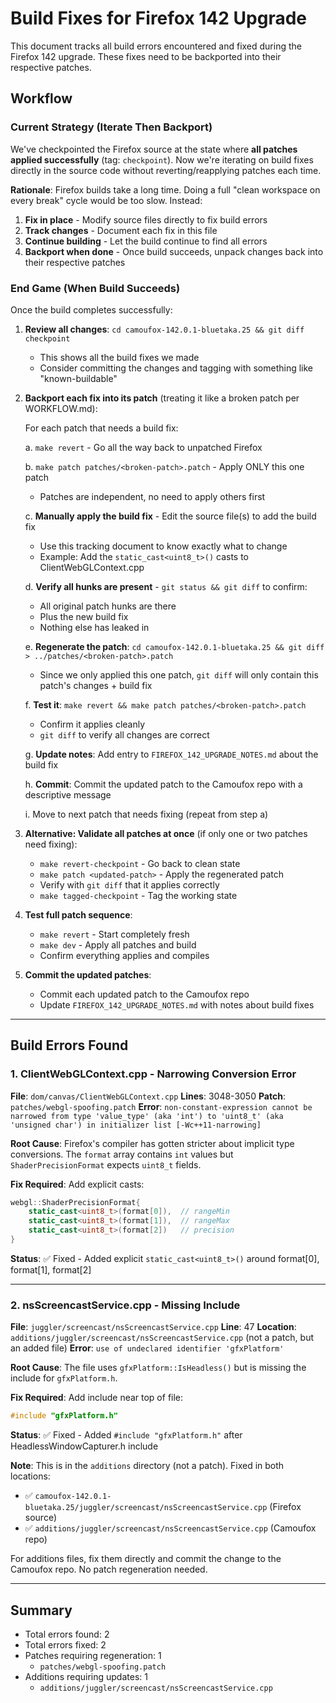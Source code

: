 # Build Fixes for Firefox 142 Upgrade

This document tracks all build errors encountered and fixed during the Firefox 142 upgrade. These fixes need to be backported into their respective patches.

## Workflow

### Current Strategy (Iterate Then Backport)

We've checkpointed the Firefox source at the state where **all patches applied successfully** (tag: `checkpoint`). Now we're iterating on build fixes directly in the source code without reverting/reapplying patches each time.

**Rationale**: Firefox builds take a long time. Doing a full "clean workspace on every break" cycle would be too slow. Instead:

1. **Fix in place** - Modify source files directly to fix build errors
2. **Track changes** - Document each fix in this file
3. **Continue building** - Let the build continue to find all errors
4. **Backport when done** - Once build succeeds, unpack changes back into their respective patches

### End Game (When Build Succeeds)

Once the build completes successfully:

1. **Review all changes**: `cd camoufox-142.0.1-bluetaka.25 && git diff checkpoint`
   - This shows all the build fixes we made
   - Consider committing the changes and tagging with something like "known-buildable"

2. **Backport each fix into its patch** (treating it like a broken patch per WORKFLOW.md):

   For each patch that needs a build fix:

   a. `make revert` - Go all the way back to unpatched Firefox

   b. `make patch patches/<broken-patch>.patch` - Apply ONLY this one patch
      - Patches are independent, no need to apply others first

   c. **Manually apply the build fix** - Edit the source file(s) to add the build fix
      - Use this tracking document to know exactly what to change
      - Example: Add the `static_cast<uint8_t>()` casts to ClientWebGLContext.cpp

   d. **Verify all hunks are present** - `git status && git diff` to confirm:
      - All original patch hunks are there
      - Plus the new build fix
      - Nothing else has leaked in

   e. **Regenerate the patch**: `cd camoufox-142.0.1-bluetaka.25 && git diff > ../patches/<broken-patch>.patch`
      - Since we only applied this one patch, `git diff` will only contain this patch's changes + build fix

   f. **Test it**: `make revert && make patch patches/<broken-patch>.patch`
      - Confirm it applies cleanly
      - `git diff` to verify all changes are correct

   g. **Update notes**: Add entry to `FIREFOX_142_UPGRADE_NOTES.md` about the build fix

   h. **Commit**: Commit the updated patch to the Camoufox repo with a descriptive message

   i. Move to next patch that needs fixing (repeat from step a)

3. **Alternative: Validate all patches at once** (if only one or two patches need fixing):
   - `make revert-checkpoint` - Go back to clean state
   - `make patch <updated-patch>` - Apply the regenerated patch
   - Verify with `git diff` that it applies correctly
   - `make tagged-checkpoint` - Tag the working state

4. **Test full patch sequence**:
   - `make revert` - Start completely fresh
   - `make dev` - Apply all patches and build
   - Confirm everything applies and compiles

5. **Commit the updated patches**:
   - Commit each updated patch to the Camoufox repo
   - Update `FIREFOX_142_UPGRADE_NOTES.md` with notes about build fixes

---

## Build Errors Found

### 1. ClientWebGLContext.cpp - Narrowing Conversion Error
**File**: `dom/canvas/ClientWebGLContext.cpp`
**Lines**: 3048-3050
**Patch**: `patches/webgl-spoofing.patch`
**Error**: `non-constant-expression cannot be narrowed from type 'value_type' (aka 'int') to 'uint8_t' (aka 'unsigned char') in initializer list [-Wc++11-narrowing]`

**Root Cause**: Firefox's compiler has gotten stricter about implicit type conversions. The `format` array contains `int` values but `ShaderPrecisionFormat` expects `uint8_t` fields.

**Fix Required**: Add explicit casts:
```cpp
webgl::ShaderPrecisionFormat{
    static_cast<uint8_t>(format[0]),  // rangeMin
    static_cast<uint8_t>(format[1]),  // rangeMax
    static_cast<uint8_t>(format[2])   // precision
}
```

**Status**: ✅ Fixed - Added explicit `static_cast<uint8_t>()` around format[0], format[1], format[2]

---

### 2. nsScreencastService.cpp - Missing Include
**File**: `juggler/screencast/nsScreencastService.cpp`
**Line**: 47
**Location**: `additions/juggler/screencast/nsScreencastService.cpp` (not a patch, but an added file)
**Error**: `use of undeclared identifier 'gfxPlatform'`

**Root Cause**: The file uses `gfxPlatform::IsHeadless()` but is missing the include for `gfxPlatform.h`.

**Fix Required**: Add include near top of file:
```cpp
#include "gfxPlatform.h"
```

**Status**: ✅ Fixed - Added `#include "gfxPlatform.h"` after HeadlessWindowCapturer.h include

**Note**: This is in the `additions` directory (not a patch). Fixed in both locations:
- ✅ `camoufox-142.0.1-bluetaka.25/juggler/screencast/nsScreencastService.cpp` (Firefox source)
- ✅ `additions/juggler/screencast/nsScreencastService.cpp` (Camoufox repo)

For additions files, fix them directly and commit the change to the Camoufox repo. No patch regeneration needed.

---

## Summary
- Total errors found: 2
- Total errors fixed: 2
- Patches requiring regeneration: 1
  - `patches/webgl-spoofing.patch`
- Additions requiring updates: 1
  - `additions/juggler/screencast/nsScreencastService.cpp`

